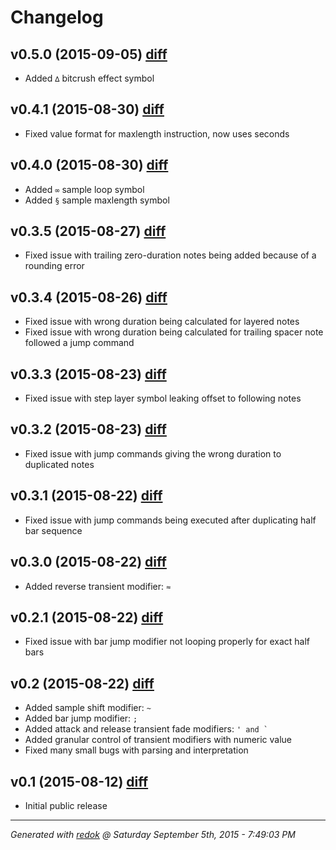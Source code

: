 # Changelog

## v0.5.0 (2015-09-05) [diff](https://github.com/adamrenklint/qwak/compare/v0.4.1...v0.5.0)

- Added ```∆``` bitcrush effect symbol

## v0.4.1 (2015-08-30) [diff](https://github.com/adamrenklint/qwak/compare/v0.4.0...v0.4.1)

- Fixed value format for maxlength instruction, now uses seconds

## v0.4.0 (2015-08-30) [diff](https://github.com/adamrenklint/qwak/compare/v0.3.5...v0.4.0)

- Added ```∞``` sample loop symbol
- Added ```§``` sample maxlength symbol

## v0.3.5 (2015-08-27) [diff](https://github.com/adamrenklint/qwak/compare/v0.3.4...v0.3.5)

- Fixed issue with trailing zero-duration notes being added because of a rounding error

## v0.3.4 (2015-08-26) [diff](https://github.com/adamrenklint/qwak/compare/v0.3.3...v0.3.4)

- Fixed issue with wrong duration being calculated for layered notes
- Fixed issue with wrong duration being calculated for trailing spacer note followed a jump command

## v0.3.3 (2015-08-23) [diff](https://github.com/adamrenklint/qwak/compare/v0.3.2...v0.3.3)

- Fixed issue with step layer symbol leaking offset to following notes

## v0.3.2 (2015-08-23) [diff](https://github.com/adamrenklint/qwak/compare/v0.3.1...v0.3.2)

- Fixed issue with jump commands giving the wrong duration to duplicated notes

## v0.3.1 (2015-08-22) [diff](https://github.com/adamrenklint/qwak/compare/v0.3.0...v0.3.1)

- Fixed issue with jump commands being executed after duplicating half bar sequence

## v0.3.0 (2015-08-22) [diff](https://github.com/adamrenklint/qwak/compare/v0.2.1...v0.3.0)

- Added reverse transient modifier: ```≈```

## v0.2.1 (2015-08-22) [diff](https://github.com/adamrenklint/qwak/compare/v0.2.0...v0.2.1)

- Fixed issue with bar jump modifier not looping properly for exact half bars

## v0.2 (2015-08-22) [diff](https://github.com/adamrenklint/qwak/compare/v0.1.0...v0.2.0)

- Added sample shift modifier: ```~```
- Added bar jump modifier: ```;```
- Added attack and release transient fade modifiers: ```' and ` ```
- Added granular control of transient modifiers with numeric value
- Fixed many small bugs with parsing and interpretation

## v0.1 (2015-08-12) [diff](https://github.com/adamrenklint/qwak/compare/248783be0f026881d43f6af25128f1512047b8a3...v0.1.0)

- Initial public release

---
*Generated with [redok](https://github.com/adamrenklint/redok) @ Saturday September 5th, 2015 - 7:49:03 PM*